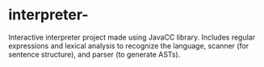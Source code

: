 # interpreter-
Interactive interpreter project made using JavaCC library. Includes regular expressions and lexical analysis to recognize the language, scanner (for sentence structure), and parser (to generate ASTs).
